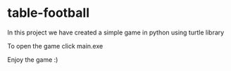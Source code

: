 # table-football
In this project we have created a simple game in python using turtle library 

To open the game click main.exe

Enjoy the game :)
